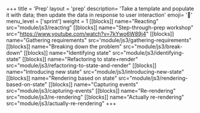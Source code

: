 +++
title = 'Prep'
layout = 'prep'
description= 'Take a template and populate it with data; then update the data in response to user interaction'
emoji= '📝'
menu_level = ['sprint']
weight = 1
[[blocks]]
name="Reacting"
src="module/js3/reacting"
[[blocks]]
name="Step-through-prep workshop"
src="https://www.youtube.com/watch?v=7kYwo6W89j4"
[[blocks]]
name="Gathering requirements"
src='module/js3/gathering-requirements" 
[[blocks]]
name="Breaking down the problem"
src="module/js3/break-down"
[[blocks]]
name="Identifying state"
src="module/js3/identifying-state"
[[blocks]]
name="Refactoring to state+render"
src="module/js3/refactoring-to-state-and-render"
[[blocks]]
name="Introducing new state"
src="module/js3/introducing-new-state"
[[blocks]]
name="Rendering based on state"
src="module/js3/rendering-based-on-state"
[[blocks]]
name="Capturing events"
src="module/js3/capturing-events"
[[blocks]]
name="Re-rendering"
src="module/js3/re-rendering"
[[blocks]]
name="Actually re-rendering"
src="module/js3/actually-re-rendering"
+++
